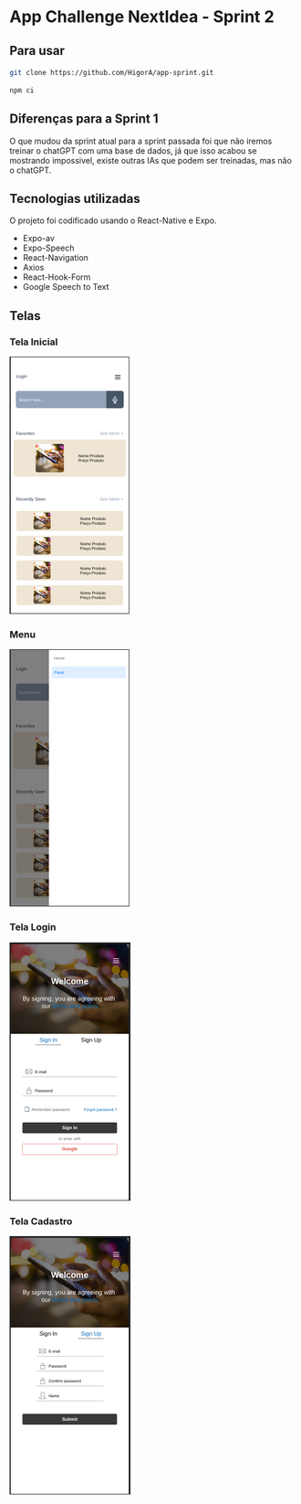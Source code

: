 <h1>App Challenge NextIdea - Sprint 2</h1>

<h2>Para usar</h2>

```sh
git clone https://github.com/HigorA/app-sprint.git
```

```sh
npm ci
```


<h2>Diferenças para a Sprint 1</h2>
<p>O que mudou da sprint atual para a sprint passada foi que não iremos treinar o chatGPT com uma base de dados, já que isso acabou se mostrando impossivel, existe outras IAs que podem ser treinadas, mas não o chatGPT.</p>

<h2>Tecnologias utilizadas</h2>
<p>O projeto foi codificado usando o React-Native e Expo.</p>
<ul>
    <li>Expo-av</li>
    <li>Expo-Speech</li>
    <li>React-Navigation</li>
    <li>Axios</li>
    <li>React-Hook-Form</li>
    <li>Google Speech to Text</li>
</ul>

<h2>Telas</h2>
<h3>Tela Inicial</h3>
<img src="./assets/images/image1.png">
<h3>Menu</h3>
<img src="./assets/images/image2.png">
<h3>Tela Login</h3>
<img src="./assets/images/image3.png">
<h3>Tela Cadastro</h3>
<img src="./assets/images/image4.png">
